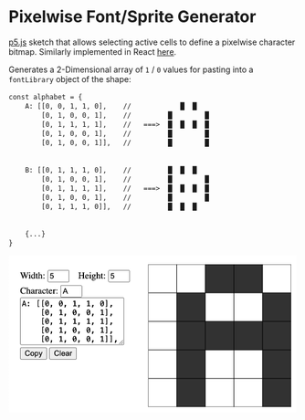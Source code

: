 # Pixelwise Font/Sprite Generator

[p5.js](https://p5js.org/) sketch that allows selecting active cells to define a pixelwise character bitmap. Similarly implemented in React [here](https://github.com/becpeck/draw-grid).

Generates a 2-Dimensional array of `1` / `0` values for pasting into a `fontLibrary` object of the shape:

```
const alphabet = {
    A: [[0, 0, 1, 1, 0],    //            █  █
        [0, 1, 0, 0, 1],    //         █        █
        [0, 1, 1, 1, 1],    //   ===>  █  █  █  █
        [0, 1, 0, 0, 1],    //         █        █
        [0, 1, 0, 0, 1]],   //         █        █


    B: [[0, 1, 1, 1, 0],    //         █  █  █
        [0, 1, 0, 0, 1],    //         █        █
        [0, 1, 1, 1, 1],    //   ===>  █  █  █  █
        [0, 1, 0, 0, 1],    //         █        █
        [0, 1, 1, 1, 0]],   //         █  █  █


    {...}
}
```

![image](./assets/screenshot.png)
